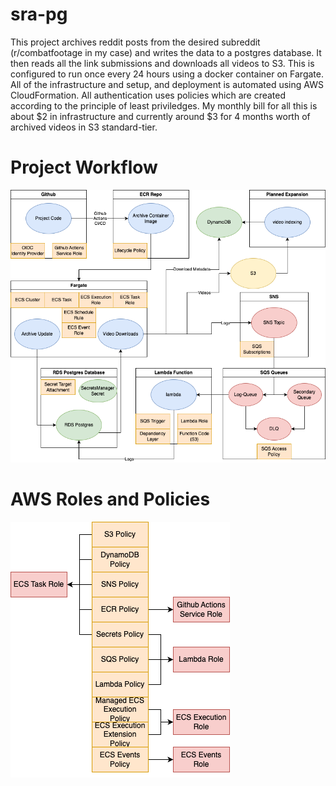 # sra-pg

This project archives reddit posts from the desired subreddit (r/combatfootage in my case) and writes the data to a postgres database. It then reads all the link submissions and downloads all videos to S3. This is configured to run once every 24 hours using a docker container on Fargate. All of the infrastructure and setup, and deployment is automated using AWS CloudFormation. All authentication uses policies which are created according to the principle of least priviledges. My monthly bill for all this is about $2 in infrastructure and currently around $3 for 4 months worth of archived videos in S3 standard-tier.

# Project Workflow

![Diagram of project workflow](/docs/sra-pg_workflow.png?raw=true "Project Workflow")

# AWS Roles and Policies

![Diagram of project roles and policies](/docs/sra-pg_roles_and_policies.png?raw=true "Project Roles and Policies")

